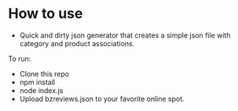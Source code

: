 # How to use

-   Quick and dirty json generator that creates a simple json file with category and product associations.

To run:
- Clone this repo
- npm install
- node index.js
- Upload bzreviews.json to your favorite online spot.
